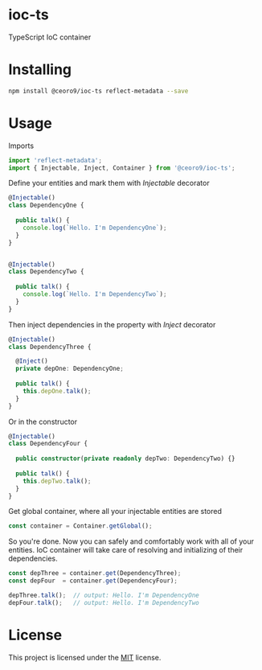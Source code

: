 # ioc-ts
TypeScript IoC container

# Installing
```sh
npm install @ceoro9/ioc-ts reflect-metadata --save
```

# Usage

Imports
```ts
import 'reflect-metadata';
import { Injectable, Inject, Container } from '@ceoro9/ioc-ts';
```


Define your entities and mark them with *Injectable* decorator
```ts
@Injectable()
class DependencyOne {
        
  public talk() {
    console.log(`Hello. I'm DependencyOne`);
  }
}


@Injectable()
class DependencyTwo {
    
  public talk() {
    console.log(`Hello. I'm DependencyTwo`);
  }
}
```

Then inject dependencies in the property with *Inject* decorator
```ts
@Injectable()
class DependencyThree {

  @Inject()
  private depOne: DependencyOne;
  
  public talk() {
    this.depOne.talk();    
  }
}
```

Or in the constructor
```ts
@Injectable()
class DependencyFour {
    
  public constructor(private readonly depTwo: DependencyTwo) {}
    
  public talk() {
    this.depTwo.talk();    
  }
}
```


Get global container, where all your injectable entities are stored
```ts
const container = Container.getGlobal();
```


So you're done. Now you can safely and comfortably work with all of your entities. IoC container will take care of resolving and initializing of their dependencies.
```ts
const depThree = container.get(DependencyThree);
const depFour  = container.get(DependencyFour);

depThree.talk();  // output: Hello. I'm DependencyOne
depFour.talk();   // output: Hello. I'm DependencyTwo
```

# License
This project is licensed under the [MIT](https://choosealicense.com/licenses/mit/) license.

